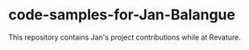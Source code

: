 # code-samples-for-Jan-Balangue
This repository contains Jan's project contributions while at Revature.